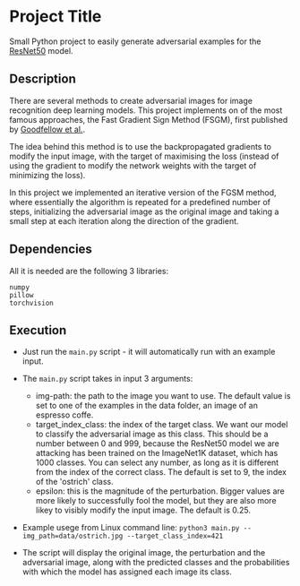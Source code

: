 # Project Title

Small Python project to easily generate adversarial examples for the [ResNet50](https://arxiv.org/pdf/1512.03385.pdf) model.

## Description

There are several methods to create adversarial images for image recognition deep learning models. This project implements on of the most famous approaches, the Fast Gradient Sign Method (FSGM), first published by [Goodfellow et al.](https://arxiv.org/abs/1412.6572).

The idea behind this method is to use the backpropagated gradients to modify the input image, with the target of maximising the loss (instead of using the gradient to modify the network weights with the target of minimizing the loss).

In this project we implemented an iterative version of the FGSM method, where essentially the algorithm is repeated for a predefined number of steps, initializing the adversarial image as the original image and taking a small step at each iteration along the direction of the gradient.

## Dependencies

All it is needed are the following 3 libraries:

```
numpy 
pillow
torchvision
```

## Execution

* Just run the ```main.py``` script - it will automatically run with an example input.

* The ```main.py``` script takes in input 3 arguments:
    * img-path: the path to the image you want to use. The default value is set to one of the examples in the data folder, an image of an espresso coffe. 
    * target_index_class: the index of the target class. We want our model to classify the adversarial image as this class. This should be a number between 0 and 999, because the ResNet50 model we are attacking has been trained on the ImageNet1K dataset, which has 1000 classes. You can select any number, as long as it is different from the index of the correct class. The default is set to 9, the index of the 'ostrich' class.
    * epsilon: this is the magnitude of the perturbation. Bigger values are more likely to successfully fool the model, but they are also more likey to visibly modify the input image. The default is 0.25.

* Example usege from Linux command line:
```python3 main.py --img_path=data/ostrich.jpg --target_class_index=421```

* The script will display the original image, the perturbation and the adversarial image, along with the predicted classes and the probabilities with which the model has assigned each image its class.
